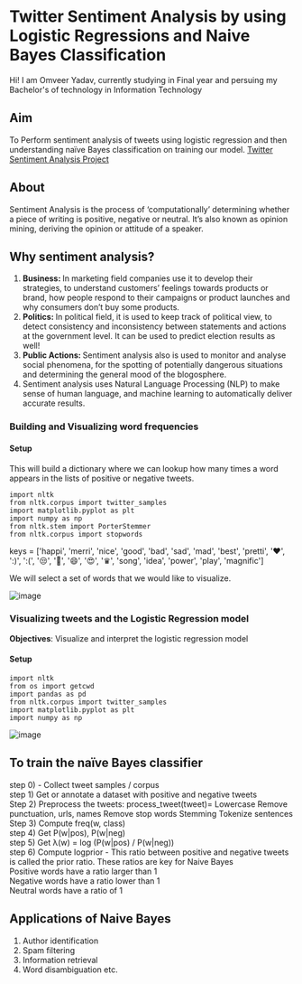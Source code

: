 # Twitter Sentiment Analysis by using Logistic Regressions and Naive Bayes Classification
Hi!
I am Omveer Yadav, currently studying in Final year and persuing my Bachelor's of technology in Information Technology

## Aim
To Perform sentiment analysis of tweets using logistic regression and then understanding naïve Bayes classification on training our model. [Twitter Sentiment Analysis Project](https://github.com/Omyadavjss/Twitter-Sentiment-Analysis/blob/main/main_project_using_Logistic_Regression.ipynb)

## About
Sentiment Analysis is the process of ‘computationally’ determining whether a piece of writing is positive, negative or neutral. It’s also known as opinion mining, deriving the opinion or attitude of a speaker. 
## Why sentiment analysis? 
1. <strong> Business: </strong> In marketing field companies use it to develop their strategies, to understand customers’ feelings towards products or brand, how people respond to their campaigns or product launches and why consumers don’t buy some
products. <br>
2. <strong> Politics: </strong> In political field, it is used to keep track of political view, to detect consistency and inconsistency between statements and actions at the government level. It can be used to predict election results as well! <br>
3. <strong> Public Actions: </strong> Sentiment analysis also is used to monitor and analyse social phenomena, for the spotting of potentially dangerous situations and determining the general mood of the blogosphere. 
4. Sentiment analysis uses Natural Language Processing (NLP) to make sense of human language, and machine learning to automatically deliver accurate results.

### Building and Visualizing word frequencies
#### Setup
This will build a dictionary where we can lookup how many times a word appears in the lists of positive or negative tweets.
```
import nltk                                 
from nltk.corpus import twitter_samples      
import matplotlib.pyplot as plt              
import numpy as np                            
from nltk.stem import PorterStemmer               
from nltk.corpus import stopwords
```
keys = ['happi', 'merri', 'nice', 'good', 'bad', 'sad', 'mad', 'best', 'pretti',
        '❤', ':)', ':(', '😒', '😬', '😄', '😍', '♛',
        'song', 'idea', 'power', 'play', 'magnific']
        
        
We will select a set of words that we would like to visualize.

 ![image](https://user-images.githubusercontent.com/59284238/133882745-ff80cb5f-6f80-4df6-988e-06ef00e7dcc9.png) 
  
### Visualizing tweets and the Logistic Regression model

**Objectives**: Visualize and interpret the logistic regression model
#### Setup
```
import nltk                      
from os import getcwd
import pandas as pd           
from nltk.corpus import twitter_samples 
import matplotlib.pyplot as plt   
import numpy as np                  
```
![image](https://user-images.githubusercontent.com/59284238/133887891-b1c6a08c-58e7-4d0e-99b8-84716d7199f6.png)

## To train the naïve Bayes classifier
step 0) - Collect tweet samples / corpus <br>
step 1) Get or annotate a dataset with positive and negative tweets <br>
Step 2) Preprocess the tweets: process_tweet(tweet)= 
Lowercase
Remove punctuation, urls, names
Remove stop words
Stemming
Tokenize sentences <br>
Step 3) Compute freq(w, class) <br>
step 4) Get P(w|pos), P(w|neg) <br>
step 5) Get λ(w) = log (P(w|pos) / P(w|neg)) <br>
step 6) Compute logprior - This ratio between positive and negative tweets is called the prior ratio.
These ratios are key for Naive Bayes <br>
Positive words have a ratio larger than 1 <br>
Negative words have a ratio lower than 1 <br>
Neutral words have a ratio of 1 <br>

## Applications of Naive Bayes
1) Author identification
2) Spam filtering 
3) Information retrieval 
4) Word disambiguation etc.



